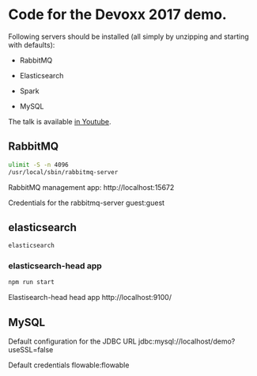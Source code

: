 # Code for the Devoxx 2017 demo.

Following servers should be installed (all simply by unzipping and starting with defaults):

* RabbitMQ
* Elasticsearch
* Spark

* MySQL


The talk is available [in Youtube](https://youtu.be/i8dYR0LdpHg).


## RabbitMQ

```bash
ulimit -S -n 4096
/usr/local/sbin/rabbitmq-server
```

RabbitMQ management app: http://localhost:15672

Credentials for the rabbitmq-server guest:guest



## elasticsearch

```bash
elasticsearch
```

### elasticsearch-head app

```bash
npm run start
```

Elastisearch-head head app http://localhost:9100/

## MySQL

Default configuration for the JDBC URL jdbc:mysql://localhost/demo?useSSL=false

Default credentials flowable:flowable
